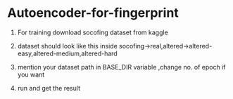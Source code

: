 ﻿# Autoencoder-for-fingerprint

1. For training download socofing dataset from kaggle
2. dataset should look like this inside socofing->real,altered->altered-easy,altered-medium,altered-hard

3. mention your dataset path in BASE_DIR variable ,change no. of epoch if you want 
4. run and get the result 

